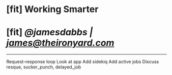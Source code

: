 # [fit] Working Smarter
# [fit] _**@jamesdabbs | james@theironyard.com**_

---

Request-response loop
Look at app
Add sidekiq
Add active jobs
Discuss resque, sucker_punch, delayed_job
